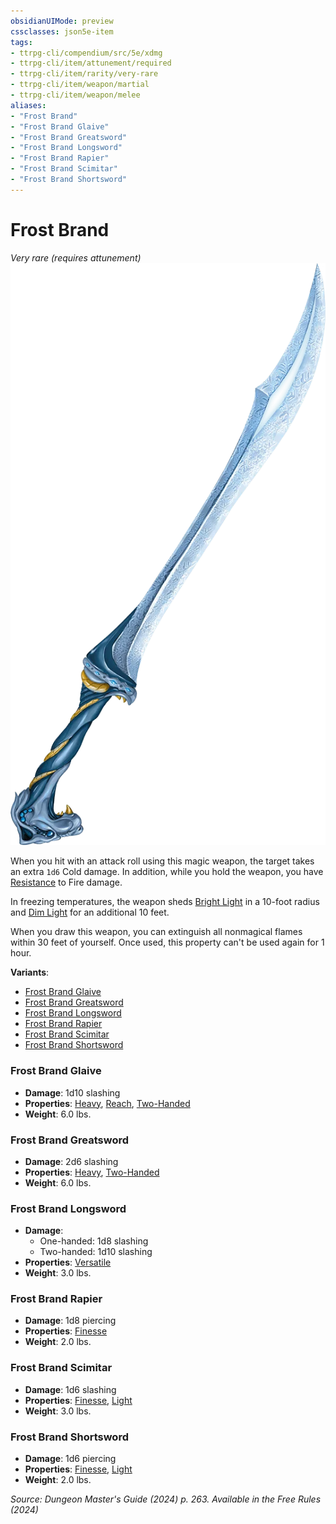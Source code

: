 ```yaml
---
obsidianUIMode: preview
cssclasses: json5e-item
tags:
- ttrpg-cli/compendium/src/5e/xdmg
- ttrpg-cli/item/attunement/required
- ttrpg-cli/item/rarity/very-rare
- ttrpg-cli/item/weapon/martial
- ttrpg-cli/item/weapon/melee
aliases: 
- "Frost Brand"
- "Frost Brand Glaive"
- "Frost Brand Greatsword"
- "Frost Brand Longsword"
- "Frost Brand Rapier"
- "Frost Brand Scimitar"
- "Frost Brand Shortsword"
---
```

# Frost Brand
*Very rare (requires attunement)*  
![](3-Mechanics/CLI/items/img/frost-brand.webp#right)


When you hit with an attack roll using this magic weapon, the target takes an extra `1d6` Cold damage. In addition, while you hold the weapon, you have [Resistance](3-Mechanics/CLI/rules/variant-rules/resistance-xphb.md) to Fire damage.

In freezing temperatures, the weapon sheds [Bright Light](3-Mechanics/CLI/rules/variant-rules/bright-light-xphb.md) in a 10-foot radius and [Dim Light](3-Mechanics/CLI/rules/variant-rules/dim-light-xphb.md) for an additional 10 feet.

When you draw this weapon, you can extinguish all nonmagical flames within 30 feet of yourself. Once used, this property can't be used again for 1 hour.

**Variants**:
- [Frost Brand Glaive](#Frost%20Brand%20Glaive)
- [Frost Brand Greatsword](#Frost%20Brand%20Greatsword)
- [Frost Brand Longsword](#Frost%20Brand%20Longsword)
- [Frost Brand Rapier](#Frost%20Brand%20Rapier)
- [Frost Brand Scimitar](#Frost%20Brand%20Scimitar)
- [Frost Brand Shortsword](#Frost%20Brand%20Shortsword)

### Frost Brand Glaive

- **Damage**: 1d10 slashing
- **Properties**: [Heavy](3-Mechanics/CLI/rules/item-properties.md#Heavy), [Reach](3-Mechanics/CLI/rules/item-properties.md#Reach), [Two-Handed](3-Mechanics/CLI/rules/item-properties.md#Two-Handed)
- **Weight**: 6.0 lbs.

### Frost Brand Greatsword

- **Damage**: 2d6 slashing
- **Properties**: [Heavy](3-Mechanics/CLI/rules/item-properties.md#Heavy), [Two-Handed](3-Mechanics/CLI/rules/item-properties.md#Two-Handed)
- **Weight**: 6.0 lbs.

### Frost Brand Longsword

- **Damage**:
  - One-handed: 1d8 slashing
  - Two-handed: 1d10 slashing
- **Properties**: [Versatile](3-Mechanics/CLI/rules/item-properties.md#Versatile)
- **Weight**: 3.0 lbs.

### Frost Brand Rapier

- **Damage**: 1d8 piercing
- **Properties**: [Finesse](3-Mechanics/CLI/rules/item-properties.md#Finesse)
- **Weight**: 2.0 lbs.

### Frost Brand Scimitar

- **Damage**: 1d6 slashing
- **Properties**: [Finesse](3-Mechanics/CLI/rules/item-properties.md#Finesse), [Light](3-Mechanics/CLI/rules/item-properties.md#Light)
- **Weight**: 3.0 lbs.

### Frost Brand Shortsword

- **Damage**: 1d6 piercing
- **Properties**: [Finesse](3-Mechanics/CLI/rules/item-properties.md#Finesse), [Light](3-Mechanics/CLI/rules/item-properties.md#Light)
- **Weight**: 2.0 lbs.


*Source: Dungeon Master's Guide (2024) p. 263. Available in the Free Rules (2024)*